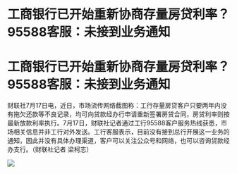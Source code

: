 # 工商银行已开始重新协商存量房贷利率？95588客服：未接到业务通知

# 工商银行已开始重新协商存量房贷利率？95588客服：未接到业务通知

财联社7月17日电，近日，市场流传网络截图称：工行存量房贷客户只要两年内没有拖欠还款等不良记录，均可向贷款经办行申请重新签署房贷合同，房贷利率则按最新放款利率执行。7月17日，财联社记者通过工行95588客户服务热线获悉，市场相关信息并非工行对外发送。工行客服表示，目前没有接到总行开展这一业务的通知，因此并没有具体办理渠道，客户可以关注公众号和网络，也可以咨询贷款经办支行。（财联社记者
梁柯志）

![](https://inews.gtimg.com/news_bt/O9nVoXuhOvxCv0-RgJX7ab2TgMbFnhhxOuznImTsfeWDIAA/1000)

